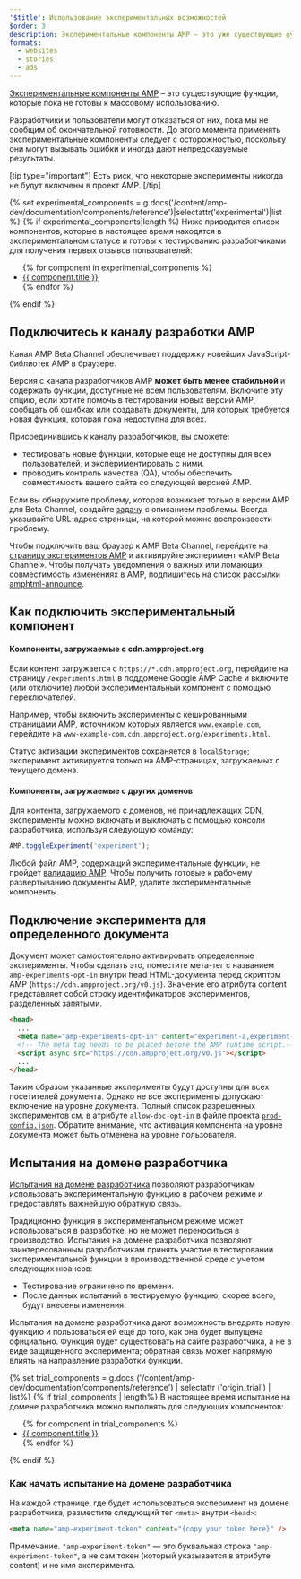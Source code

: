 ```yaml
---
'$title': Использование экспериментальных возможностей
$order: 3
description: Экспериментальные компоненты AMP — это уже существующие функции, которые пока не готовы к массовому использованию.
formats:
  - websites
  - stories
  - ads
---
```


[Экспериментальные компоненты AMP](https://github.com/ampproject/amphtml/tree/master/tools/experiments) – это существующие функции, которые пока не готовы к массовому использованию.

Разработчики и пользователи могут отказаться от них, пока мы не сообщим об окончательной готовности. До этого момента применять экспериментальные компоненты следует с осторожностью, поскольку они могут вызывать ошибки и иногда дают непредсказуемые результаты.

[tip type="important"] Есть риск, что некоторые эксперименты никогда не будут включены в проект AMP. [/tip]

{% set experimental_components = g.docs('/content/amp-dev/documentation/components/reference')|selectattr('experimental')|list %} {% if experimental_components|length %} Ниже приводится список компонентов, которые в настоящее время находятся в экспериментальном статусе и готовы к тестированию разработчиками для получения первых отзывов пользователей:

<ul>{% for component in experimental_components %}<li><a href="{{ component.url.path }}">{{ component.title }}</a></li>{% endfor %}</ul>{% endif %}

## Подключитесь к каналу разработки AMP

Канал AMP Beta Channel обеспечивает поддержку новейших JavaScript-библиотек AMP в браузере.

Версия с канала разработчиков AMP **может быть менее стабильной** и содержать функции, доступные не всем пользователям. Включите эту опцию, если хотите помочь в тестировании новых версий AMP, сообщать об ошибках или создавать документы, для которых требуется новая функция, которая пока недоступна для всех.

Присоединившись к каналу разработчиков, вы сможете:

- тестировать новые функции, которые еще не доступны для всех пользователей, и экспериментировать с ними.
- проводить контроль качества (QA), чтобы обеспечить совместимость вашего сайта со следующей версией AMP.

Если вы обнаружите проблему, которая возникает только в версии AMP для Beta Channel, создайте [задачу](https://github.com/ampproject/amphtml/issues/new) с описанием проблемы. Всегда указывайте URL-адрес страницы, на которой можно воспроизвести проблему.

Чтобы подключить ваш браузер к AMP Beta Channel, перейдите на [страницу экспериментов AMP](https://cdn.ampproject.org/experiments.html) и активируйте эксперимент «AMP Beta Channel». Чтобы получать уведомления о важных или ломающих совместимость изменениях в AMP, подпишитесь на список рассылки [amphtml-announce](https://groups.google.com/forum/#!forum/amphtml-announce).

## Как подключить экспериментальный компонент

#### Компоненты, загружаемые с cdn.ampproject.org

Если контент загружается с `https://*.cdn.ampproject.org`, перейдите на страницу `/experiments.html` в поддомене Google AMP Cache и включите (или отключите) любой экспериментальный компонент с помощью переключателей.

Например, чтобы включить эксперименты с кешированными страницами AMP, источником которых является `www.example.com`, перейдите на `www-example-com.cdn.ampproject.org/experiments.html`.

Статус активации экспериментов сохраняется в `localStorage`; эксперимент активируется только на AMP-страницах, загружаемых с текущего домена.

#### Компоненты, загружаемые с других доменов

Для контента, загружаемого с доменов, не принадлежащих CDN, эксперименты можно включать и выключать с помощью консоли разработчика, используя следующую команду:

```js
AMP.toggleExperiment('experiment');
```

Любой файл AMP, содержащий экспериментальные функции, не пройдет [валидацию AMP](validation-workflow/validate_amp.md). Чтобы получить готовые к рабочему развертыванию документы AMP, удалите экспериментальные компоненты.

## Подключение эксперимента для определенного документа

Документ может самостоятельно активировать определенные эксперименты. Чтобы сделать это, поместите мета-тег с названием `amp-experiments-opt-in` внутри head HTML-документа перед скриптом AMP (`https://cdn.ampproject.org/v0.js`). Значение его атрибута content представляет собой строку идентификаторов экспериментов, разделенных запятыми.

```html
<head>
  ...
  <meta name="amp-experiments-opt-in" content="experiment-a,experiment-b" />
  <!-- The meta tag needs to be placed before the AMP runtime script.-->
  <script async src="https://cdn.ampproject.org/v0.js"></script>
  ...
</head>
```

Таким образом указанные эксперименты будут доступны для всех посетителей документа. Однако не все эксперименты допускают включение на уровне документа. Полный список разрешенных экспериментов см. в атрибуте `allow-doc-opt-in` в файле проекта [`prod-config.json`](https://github.com/ampproject/amphtml/blob/main/build-system/global-configs/prod-config.json). Обратите внимание, что активация компонента на уровне документа может быть отменена на уровне пользователя.

## Испытания на домене разработчика

[Испытания на домене разработчика](https://github.com/GoogleChrome/OriginTrials/blob/gh-pages/explainer.md) позволяют разработчикам использовать экспериментальную функцию в рабочем режиме и предоставлять важнейшую обратную связь.

Традиционно функция в экспериментальном режиме может использоваться в разработке, но не может переноситься в производство. Испытания на домене разработчика позволяют заинтересованным разработчикам принять участие в тестировании экспериментальной функции в производственной среде с учетом следующих нюансов:

- Тестирование ограничено по времени.
- После данных испытаний в тестируемую функцию, скорее всего, будут внесены изменения.

Испытания на домене разработчика дают возможность внедрять новую функцию и пользоваться ей еще до того, как она будет выпущена официально. Функция будет существовать на сайте разработчика, а не в виде защищенного эксперимента; обратная связь может напрямую влиять на направление разработки функции.

{% set trial_components = g.docs ('/content/amp-dev/documentation/components/reference') | selectattr ('origin_trial') | list%} {% if trial_components | length%} В настоящее время испытание на домене разработчика можно выполнять для следующих компонентов:

<ul>{% for component in trial_components %}<li><a href="{{ component.url.path }}">{{ component.title }}</a></li>{% endfor %}</ul>{% endif %}

### Как начать испытание на домене разработчика

На каждой странице, где будет использоваться эксперимент на домене разработчика, разместите следующий тег `<meta>` внутри `<head>`:

```html
<meta name="amp-experiment-token" content="{copy your token here}" />
```

Примечание. `"amp-experiment-token"` — это буквальная строка `"amp-experiment-token"`, а не сам токен (который указывается в атрибуте content) и не имя эксперимента.
